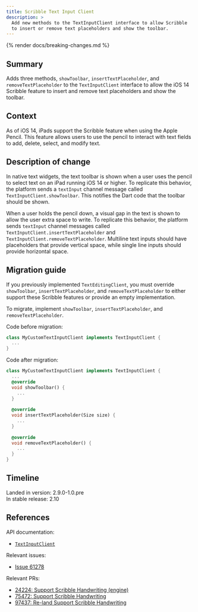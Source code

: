 ```yaml
---
title: Scribble Text Input Client
description: >
  Add new methods to the TextInputClient interface to allow Scribble
  to insert or remove text placeholders and show the toolbar.
---
```


{% render docs/breaking-changes.md %}

## Summary

Adds three methods, `showToolbar`, `insertTextPlaceholder`, and
`removeTextPlaceholder` to the `TextInputClient` interface to allow the iOS 14
Scribble feature to insert and remove text placeholders and show the toolbar.

## Context

As of iOS 14, iPads support the Scribble feature when using the Apple Pencil.
This feature allows users to use the pencil to interact with text fields to
add, delete, select, and modify text.

## Description of change

In native text widgets, the text toolbar is shown when a user uses the pencil
to select text on an iPad running iOS 14 or higher.
To replicate this behavior, the platform sends a `textInput` channel message
called `TextInputClient.showToolbar`.
This notifies the Dart code that the toolbar should be shown.

When a user holds the pencil down, a visual gap in the text is shown to allow
the user extra space to write.
To replicate this behavior, the platform sends `textInput` channel messages
called `TextInputClient.insertTextPlaceholder` and
`TextInputClient.removeTextPlaceholder`.
Multiline text inputs should have placeholders that provide vertical space,
while single line inputs should provide horizontal space.

## Migration guide

If you previously implemented `TextEditingClient`, you must override
`showToolbar`, `insertTextPlaceholder`, and `removeTextPlaceholder` to either
support these Scribble features or provide an empty implementation.

To migrate, implement `showToolbar`, `insertTextPlaceholder`, and
`removeTextPlaceholder`.

Code before migration:

```dart
class MyCustomTextInputClient implements TextInputClient {
  ...
}
```

Code after migration:

```dart
class MyCustomTextInputClient implements TextInputClient {
  ...
  @override
  void showToolbar() {
    ...
  }
  
  @override
  void insertTextPlaceholder(Size size) {
    ...
  }
  
  @override
  void removeTextPlaceholder() {
    ...
  }
}
```

## Timeline

Landed in version: 2.9.0-1.0.pre<br>
In stable release: 2.10

## References

API documentation:

* [`TextInputClient`]({{site.api}}/flutter/services/TextInputClient-class.html)

Relevant issues:

* [Issue 61278]({{site.repo.flutter}}/issues/61278)

Relevant PRs:

* [24224: Support Scribble Handwriting (engine)][]
* [75472: Support Scribble Handwriting][]
* [97437: Re-land Support Scribble Handwriting][]

[24224: Support Scribble Handwriting (engine)]: {{site.repo.engine}}/pull/24224
[97437: Re-land Support Scribble Handwriting]: {{site.repo.flutter}}/pull/97437
[75472: Support Scribble Handwriting]: {{site.repo.flutter}}/pull/75472
